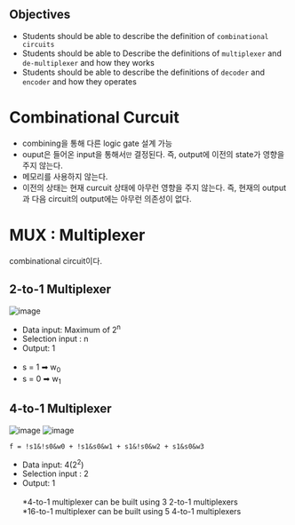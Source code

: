 ## Objectives
- Students should be able to describe the definition of `combinational circuits` 
- Students should be able to Describe the definitions of `multiplexer` and `de-multiplexer` and how they works
- Students should be able to describe the definitions of `decoder` and `encoder` and how they operates

# Combinational Curcuit
- combining을 통해 다른 logic gate 설계 가능
- ouput은 들어온 input을 통해서`만` 결정된다. 즉, output에 이전의 state가 영향을 주지 않는다.
- 메모리를 사용하지 않는다.
- 이전의 상태는 현재 curcuit 상태에 아무런 영향을 주지 않는다. 즉, 현재의 output과 다음 circuit의 output에는 아무런 의존성이 없다.

# MUX : Multiplexer
combinational circuit이다.
## 2-to-1 Multiplexer
![image](https://user-images.githubusercontent.com/56028436/118396614-3c1a5480-b68b-11eb-9aab-289be3ac246a.png)<br/>
- Data input: Maximum of 2<sup>n</sup>
- Selection input : n
- Output: 1
<br/><br/>
- s = 1 ➡ w<sub>0</sub>
- s = 0 ➡ w<sub>1</sub>

## 4-to-1 Multiplexer
![image](https://user-images.githubusercontent.com/56028436/118397022-1726e100-b68d-11eb-8225-e3485bae5e5b.png)
![image](https://user-images.githubusercontent.com/56028436/118397045-3160bf00-b68d-11eb-888d-c1ca26a92cff.png)

`f = !s1&!s0&w0 + !s1&s0&w1 + s1&!s0&w2 + s1&s0&w3 `
- Data input: 4(2<sup>2</sup>)
- Selection input : 2
- Output: 1
<br/><br/>
*4-to-1 multiplexer can be built using 3 2-to-1 multiplexers<br/>
*16-to-1 multiplexer can be built using 5 4-to-1 multiplexers<br/>
